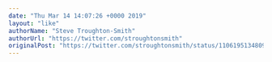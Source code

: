 ```yaml
---
date: "Thu Mar 14 14:07:26 +0000 2019"
layout: "like"
authorName: "Steve Troughton-Smith"
authorUrl: "https://twitter.com/stroughtonsmith"
originalPost: "https://twitter.com/stroughtonsmith/status/1106195134809624576"
---
```

